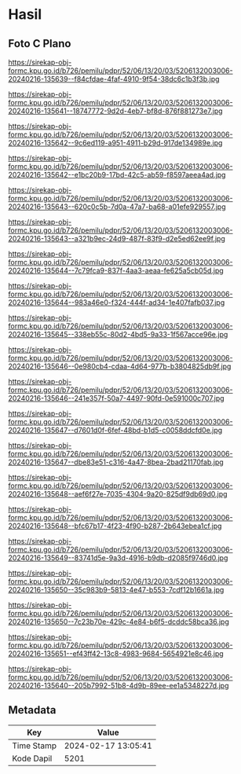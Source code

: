 # Hasil

## Foto C Plano

https://sirekap-obj-formc.kpu.go.id/b726/pemilu/pdpr/52/06/13/20/03/5206132003006-20240216-135639--f84cfdae-4faf-4910-9f54-38dc6c1b3f3b.jpg

https://sirekap-obj-formc.kpu.go.id/b726/pemilu/pdpr/52/06/13/20/03/5206132003006-20240216-135641--18747772-9d2d-4eb7-bf8d-876f881273e7.jpg

https://sirekap-obj-formc.kpu.go.id/b726/pemilu/pdpr/52/06/13/20/03/5206132003006-20240216-135642--9c6ed119-a951-4911-b29d-917de134989e.jpg

https://sirekap-obj-formc.kpu.go.id/b726/pemilu/pdpr/52/06/13/20/03/5206132003006-20240216-135642--e1bc20b9-17bd-42c5-ab59-f8597aeea4ad.jpg

https://sirekap-obj-formc.kpu.go.id/b726/pemilu/pdpr/52/06/13/20/03/5206132003006-20240216-135643--620c0c5b-7d0a-47a7-ba68-a01efe929557.jpg

https://sirekap-obj-formc.kpu.go.id/b726/pemilu/pdpr/52/06/13/20/03/5206132003006-20240216-135643--a321b9ec-24d9-487f-83f9-d2e5ed62ee9f.jpg

https://sirekap-obj-formc.kpu.go.id/b726/pemilu/pdpr/52/06/13/20/03/5206132003006-20240216-135644--7c79fca9-837f-4aa3-aeaa-fe625a5cb05d.jpg

https://sirekap-obj-formc.kpu.go.id/b726/pemilu/pdpr/52/06/13/20/03/5206132003006-20240216-135644--983a46e0-f324-444f-ad34-1e407fafb037.jpg

https://sirekap-obj-formc.kpu.go.id/b726/pemilu/pdpr/52/06/13/20/03/5206132003006-20240216-135645--338eb55c-80d2-4bd5-9a33-1f567acce96e.jpg

https://sirekap-obj-formc.kpu.go.id/b726/pemilu/pdpr/52/06/13/20/03/5206132003006-20240216-135646--0e980cb4-cdaa-4d64-977b-b3804825db9f.jpg

https://sirekap-obj-formc.kpu.go.id/b726/pemilu/pdpr/52/06/13/20/03/5206132003006-20240216-135646--241e357f-50a7-4497-90fd-0e591000c707.jpg

https://sirekap-obj-formc.kpu.go.id/b726/pemilu/pdpr/52/06/13/20/03/5206132003006-20240216-135647--d7601d0f-6fef-48bd-b1d5-c0058ddcfd0e.jpg

https://sirekap-obj-formc.kpu.go.id/b726/pemilu/pdpr/52/06/13/20/03/5206132003006-20240216-135647--dbe83e51-c316-4a47-8bea-2bad21170fab.jpg

https://sirekap-obj-formc.kpu.go.id/b726/pemilu/pdpr/52/06/13/20/03/5206132003006-20240216-135648--aef6f27e-7035-4304-9a20-825df9db69d0.jpg

https://sirekap-obj-formc.kpu.go.id/b726/pemilu/pdpr/52/06/13/20/03/5206132003006-20240216-135648--bfc67b17-4f23-4f90-b287-2b643ebea1cf.jpg

https://sirekap-obj-formc.kpu.go.id/b726/pemilu/pdpr/52/06/13/20/03/5206132003006-20240216-135649--83741d5e-9a3d-4916-b9db-d2085f9746d0.jpg

https://sirekap-obj-formc.kpu.go.id/b726/pemilu/pdpr/52/06/13/20/03/5206132003006-20240216-135650--35c983b9-5813-4e47-b553-7cdf12b1661a.jpg

https://sirekap-obj-formc.kpu.go.id/b726/pemilu/pdpr/52/06/13/20/03/5206132003006-20240216-135650--7c23b70e-429c-4e84-b6f5-dcddc58bca36.jpg

https://sirekap-obj-formc.kpu.go.id/b726/pemilu/pdpr/52/06/13/20/03/5206132003006-20240216-135651--ef43ff42-13c8-4983-9684-5654921e8c46.jpg

https://sirekap-obj-formc.kpu.go.id/b726/pemilu/pdpr/52/06/13/20/03/5206132003006-20240216-135640--205b7992-51b8-4d9b-89ee-ee1a5348227d.jpg


## Metadata

| Key        | Value               |
| ---------- | ------------------- |
| Time Stamp | 2024-02-17 13:05:41 |
| Kode Dapil | 5201                |



